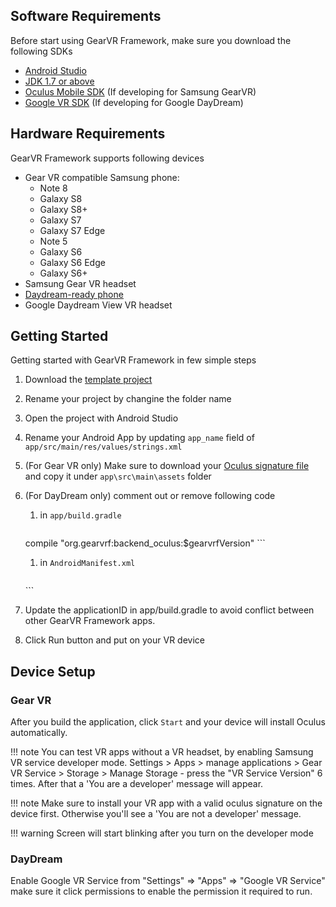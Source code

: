 ## Software Requirements

Before start using GearVR Framework, make sure you download the following SDKs

* [Android Studio](https://developer.android.com/studio/index.html)
* [JDK 1.7 or above](http://www.oracle.com/technetwork/java/javase/downloads/jdk8-downloads-2133151.html)
* [Oculus Mobile SDK](https://developer.oculus.com/downloads/package/oculus-mobile-sdk/) (If developing for Samsung GearVR)
* [Google VR SDK](https://developers.google.com/vr/android/download) (If developing for Google DayDream)

## Hardware Requirements

GearVR Framework supports following devices

* Gear VR compatible Samsung phone:
    - Note 8
    - Galaxy S8
    - Galaxy S8+
    - Galaxy S7
    - Galaxy S7 Edge
    - Note 5
    - Galaxy S6
    - Galaxy S6 Edge
    - Galaxy S6+
* Samsung Gear VR headset
* [Daydream-ready phone](https://vr.google.com/daydream/phones/)
* Google Daydream View VR headset

## Getting Started

Getting started with GearVR Framework in few simple steps

1. Download the [template project](https://github.com/nitosan/GearVRf-template)
1. Rename your project by changine the folder name
1. Open the project with Android Studio
1. Rename your Android App by updating `app_name` field of `app/src/main/res/values/strings.xml`
1. (For Gear VR only) Make sure to download your [Oculus signature file](https://developer.oculus.com/osig/) and copy it under `app\src\main\assets` folder
1. (For DayDream only) comment out or remove following code
    1. in `app/build.gradle` 

        ```
    compile "org.gearvrf:backend_oculus:$gearvrfVersion"
        ```

    1. in `AndroidManifest.xml`

        ```
    <meta-data android:name="com.samsung.android.vr.application.mode" android:value="vr_only"/>
        ```

1. Update the applicationID in app/build.gradle to avoid conflict between other GearVR Framework apps.
1. Click Run button and put on your VR device

## Device Setup

### Gear VR

After you build the application, click `Start` and your device will install Oculus automatically.

!!! note
	You can test VR apps without a VR headset, by enabling Samsung VR service developer mode.
	Settings > Apps > manage applications > Gear VR Service > Storage > Manage Storage - press the "VR Service Version" 6 times. After that a 'You are a developer' message will appear.

!!! note
	Make sure to install your VR app with a valid oculus signature on the device first. Otherwise you'll see a 'You are not a developer' message.

!!! warning
	Screen will start blinking after you turn on the developer mode
	
### DayDream

Enable Google VR Service from "Settings" => "Apps" => "Google VR Service" make sure it click permissions to enable the permission it required to run.

